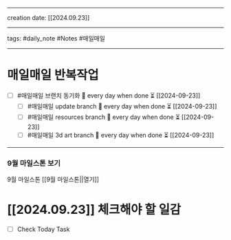 
-------

creation date: [[2024.09.23]] 

--------

tags: #daily_note  #Notes #매일매일

---  
# 매일매일 반복작업 
- [ ] #매일매일 브랜치 동기화 🔁 every day when done ⏳ [[2024-09-23]] 
	- [ ] #매일매일 update branch  🔁 every day when done ⏳ [[2024-09-23]]
	- [ ] #매일매일 resources branch  🔁 every day when done ⏳ [[2024-09-23]]
	- [ ] #매일매일 3d art branch  🔁 every day when done ⏳ [[2024-09-23]]

--------

### 9월 마일스톤 보기
 9월 마일스톤 [[9월 마일스톤||열기]]



# [[2024.09.23]]  체크해야 할 일감

- [ ] Check Today Task





